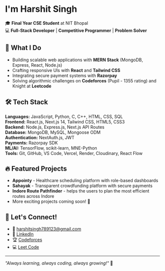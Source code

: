 # I'm Harshit Singh

🎓 **Final Year CSE Student** at NIT Bhopal  
💻 **Full-Stack Developer** | **Competitive Programmer** | **Problem Solver**

## 🚀 What I Do
- Building scalable web applications with **MERN Stack** (MongoDB, Express, React, Node.js)
- Crafting responsive UIs with **React** and **Tailwind CSS**
- Integrating secure payment systems with **Razorpay**
- Solving algorithmic challenges on **Codeforces** (Pupil - 1355 rating) and Knight at **Leetcode**

## 🛠️ Tech Stack
**Languages:** JavaScript, Python, C, C++, HTML, CSS, SQL  
**Frontend:** React.js, Next.js 14, Tailwind CSS, HTML5, CSS3  
**Backend:** Node.js, Express.js, Next.js API Routes  
**Database:** MongoDB, MySQL, Mongoose ODM  
**Authentication:** NextAuth.js, JWT  
**Payments:** Razorpay SDK  
**ML/AI:** TensorFlow, scikit-learn, MNE-Python  
**Tools:** Git, GitHub, VS Code, Vercel, Render, Cloudinary, React Flow

## 🔥 Featured Projects
- **Appointy** - Healthcare scheduling platform with role-based dashboards
- **Sahayak** - Transparent crowdfunding platform with secure payments
- **Indore Route Pathfinder** - helps the users to plan the most efficient routes across Indore
- More exciting projects coming soon! 🚧


## 🌟 Let's Connect!
- 📧 harshitsingh789123@gmail.com
- 💼 [LinkedIn](https://www.linkedin.com/in/harshit-singh-a7a360276)
- 🏆 [Codeforces](https://codeforces.com/profile/harshit_0705)
- 💻 [Leet Code](https://leetcode.com/u/harshit0705)

---
*"Always learning, always coding, always growing!"* 🌱
